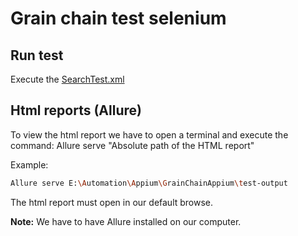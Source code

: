 # Grain chain test selenium

## Run test

Execute the [SearchTest.xml](SearchTest.xml)

## Html reports (Allure)

To view the html report we have to open a terminal and execute the command:
Allure serve "Absolute path of the HTML report"

Example:

```sh
Allure serve E:\Automation\Appium\GrainChainAppium\test-output
```
The html report must open in our default browse.


**Note:** We have to have Allure installed on our computer.